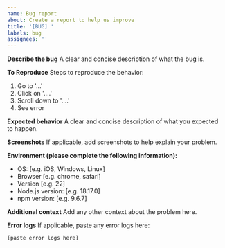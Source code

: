 ```yaml
---
name: Bug report
about: Create a report to help us improve
title: '[BUG] '
labels: bug
assignees: ''
---
```


**Describe the bug**
A clear and concise description of what the bug is.

**To Reproduce**
Steps to reproduce the behavior:
1. Go to '...'
2. Click on '....'
3. Scroll down to '....'
4. See error

**Expected behavior**
A clear and concise description of what you expected to happen.

**Screenshots**
If applicable, add screenshots to help explain your problem.

**Environment (please complete the following information):**
- OS: [e.g. iOS, Windows, Linux]
- Browser [e.g. chrome, safari]
- Version [e.g. 22]
- Node.js version: [e.g. 18.17.0]
- npm version: [e.g. 9.6.7]

**Additional context**
Add any other context about the problem here.

**Error logs**
If applicable, paste any error logs here:
```
[paste error logs here]
```
